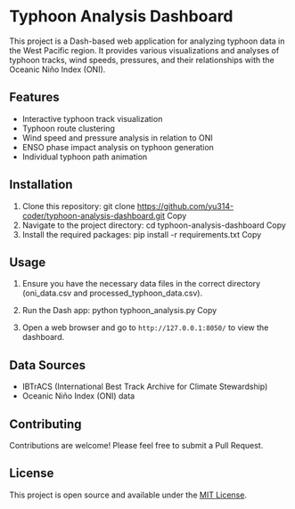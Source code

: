# Typhoon Analysis Dashboard

This project is a Dash-based web application for analyzing typhoon data in the West Pacific region. It provides various visualizations and analyses of typhoon tracks, wind speeds, pressures, and their relationships with the Oceanic Niño Index (ONI).

## Features

- Interactive typhoon track visualization
- Typhoon route clustering
- Wind speed and pressure analysis in relation to ONI
- ENSO phase impact analysis on typhoon generation
- Individual typhoon path animation

## Installation

1. Clone this repository:
git clone https://github.com/yu314-coder/typhoon-analysis-dashboard.git
Copy
2. Navigate to the project directory:
cd typhoon-analysis-dashboard
Copy
3. Install the required packages:
pip install -r requirements.txt
Copy
## Usage

1. Ensure you have the necessary data files in the correct directory (oni_data.csv and processed_typhoon_data.csv).

2. Run the Dash app:
python typhoon_analysis.py
Copy
3. Open a web browser and go to `http://127.0.0.1:8050/` to view the dashboard.

## Data Sources

- IBTrACS (International Best Track Archive for Climate Stewardship)
- Oceanic Niño Index (ONI) data

## Contributing

Contributions are welcome! Please feel free to submit a Pull Request.

## License

This project is open source and available under the [MIT License](LICENSE).